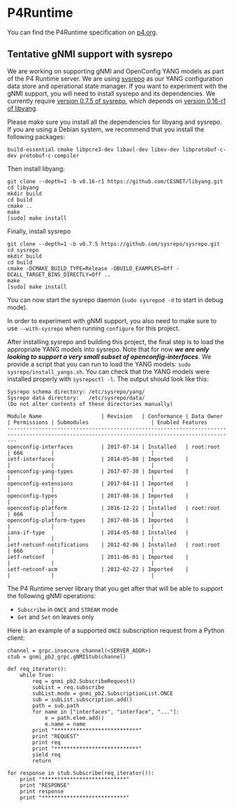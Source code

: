 # P4Runtime

You can find the P4Runtime specification on [p4.org](https://p4.org/specs/).

## Tentative gNMI support with sysrepo

We are working on supporting gNMI and OpenConfig YANG models as part of the P4
Runtime server. We are using [sysrepo](https://github.com/sysrepo/sysrepo) as
our YANG configuration data store and operational state manager. If you want to
experiment with the gNMI support, you will need to install sysrepo and its
dependencies. We currently require [version 0.7.5 of
sysrepo](https://github.com/sysrepo/sysrepo/releases/tag/v0.7.5), which depends
on [version 0.16-r1 of
libyang](https://github.com/CESNET/libyang/releases/tag/v0.16-r1).

Please make sure you install all the dependencies for libyang and sysrepo. If
you are using a Debian system, we recommend that you install the following
packages:

    build-essential cmake libpcre3-dev libavl-dev libev-dev libprotobuf-c-dev protobuf-c-compiler

Then install libyang:

    git clone --depth=1 -b v0.16-r1 https://github.com/CESNET/libyang.git
    cd libyang
    mkdir build
    cd build
    cmake ..
    make
    [sudo] make install

Finally, install sysrepo

    git clone --depth=1 -b v0.7.5 https://github.com/sysrepo/sysrepo.git
    cd sysrepo
    mkdir build
    cd build
    cmake -DCMAKE_BUILD_TYPE=Release -DBUILD_EXAMPLES=Off -DCALL_TARGET_BINS_DIRECTLY=Off ..
    make
    [sudo] make install

You can now start the sysrepo daemon (`sudo sysrepod -d` to start in debug
mode).

In order to experiment with gNMI support, you also need to make sure to use
`--with-sysrepo` when running `configure` for this project.

After installing sysrepo and building this project, the final step is to load
the appropriate YANG models into sysrepo. Note that for now ***we are only
looking to support a very small subset of openconfig-interfaces***. We provide a
script that you can run to load the YANG models: `sudo
sysrepo/install_yangs.sh`. You can check that the YANG models were installed
properly with `sysrepoctl -l`. The output should look like this:

```
Sysrepo schema directory: /etc/sysrepo/yang/
Sysrepo data directory:   /etc/sysrepo/data/
(Do not alter contents of these directories manually)

Module Name                   | Revision   | Conformance | Data Owner          | Permissions | Submodules                    | Enabled Features
-----------------------------------------------------------------------------------------------------------------------------------------------
openconfig-interfaces         | 2017-07-14 | Installed   | root:root           | 666         |                               |
ietf-interfaces               | 2014-05-08 | Imported    |                     |             |                               |
openconfig-yang-types         | 2017-07-30 | Imported    |                     |             |                               |
openconfig-extensions         | 2017-04-11 | Imported    |                     |             |                               |
openconfig-types              | 2017-08-16 | Imported    |                     |             |                               |
openconfig-platform           | 2016-12-22 | Installed   | root:root           | 666         |                               |
openconfig-platform-types     | 2017-08-16 | Imported    |                     |             |                               |
iana-if-type                  | 2014-05-08 | Installed   |                     |             |                               |
ietf-netconf-notifications    | 2012-02-06 | Installed   | root:root           | 666         |                               |
ietf-netconf                  | 2011-06-01 | Imported    |                     |             |                               |
ietf-netconf-acm              | 2012-02-22 | Imported    |                     |             |                               |
```

The P4 Runtime server library that you get after that will be able to support
the following gNMI operations:
- `Subscribe` in `ONCE` and `STREAM` mode
- `Get` and `Set` on leaves only

Here is an example of a supported `ONCE` subscription request from a Python
client:
```
channel = grpc.insecure_channel(<SERVER_ADDR>)
stub = gnmi_pb2_grpc.gNMIStub(channel)

def req_iterator():
    while True:
        req = gnmi_pb2.SubscribeRequest()
        subList = req.subscribe
        subList.mode = gnmi_pb2.SubscriptionList.ONCE
        sub = subList.subscription.add()
        path = sub.path
        for name in ["interfaces", "interface", "..."]:
            e = path.elem.add()
            e.name = name
        print "***************************"
        print "REQUEST"
        print req
        print "***************************"
        yield req
        return

for response in stub.Subscribe(req_iterator()):
    print "***************************"
    print "RESPONSE"
    print response
    print "***************************"
```
